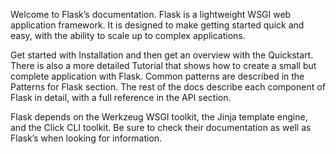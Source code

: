 Welcome to Flask’s documentation. Flask is a lightweight WSGI web application framework. It is designed to make getting started quick and easy, with the ability to scale up to complex applications.

Get started with Installation and then get an overview with the Quickstart. There is also a more detailed Tutorial that shows how to create a small but complete application with Flask. Common patterns are described in the Patterns for Flask section. The rest of the docs describe each component of Flask in detail, with a full reference in the API section.

Flask depends on the Werkzeug WSGI toolkit, the Jinja template engine, and the Click CLI toolkit. Be sure to check their documentation as well as Flask’s when looking for information.
